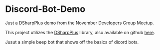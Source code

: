 # Discord-Bot-Demo

Just a DSharpPlus demo from the November Developers Group Meetup.

This project utilizes the [DSharpPlus](https://dsharpplus.emzi0767.com/) library, also available on github [here](https://github.com/NaamloosDT/DSharpPlus).

Jusut a simple beep bot that shows off the basics of dicord bots.
